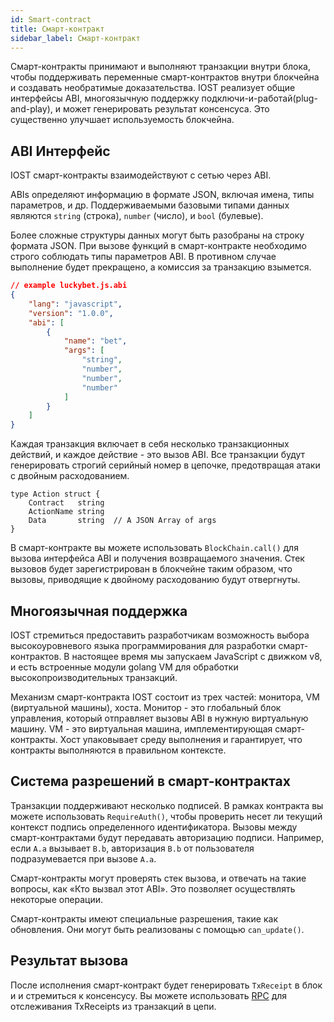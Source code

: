 ```yaml
---
id: Smart-contract
title: Смарт-контракт
sidebar_label: Смарт-контракт
---
```


Смарт-контракты принимают и выполняют транзакции внутри блока, чтобы поддерживать переменные смарт-контрактов внутри блокчейна и создавать необратимые доказательства. IOST реализует общие интерфейсы ABI, многоязычную поддержку подключи-и-работай(plug-and-play), и может генерировать результат консенсуса. Это существенно улучшает используемость блокчейна.

## ABI Интерфейс

IOST смарт-контракты взаимодействуют с сетью через ABI.

ABIs определяют информацию в формате JSON, включая имена, типы параметров, и др. Поддерживаемыми базовыми типами данных являются `string` (строка), `number` (число), и `bool` (булевые).

Более сложные структуры данных могут быть разобраны на строку формата JSON. При вызове функций в смарт-контракте необходимо строго соблюдать типы параметров ABI. В противном случае выполнение будет прекращено, а комиссия за транзакцию взымется.

```json
// example luckybet.js.abi
{
    "lang": "javascript",
    "version": "1.0.0",
    "abi": [
        {
            "name": "bet",
            "args": [
                "string",
                "number",
                "number",
                "number"
            ]
        }
    ]
}
```

Каждая транзакция включает в себя несколько транзакционных действий, и каждое действие - это вызов ABI. Все транзакции будут генерировать строгий серийный номер в цепочке, предотвращая атаки с двойным расходованием.

```golang
type Action struct {
	Contract   string  
	ActionName string
	Data       string  // A JSON Array of args
}
```

В смарт-контракте вы можете использовать `BlockChain.call()` для вызова интерфейса ABI и получения возвращаемого значения. Стек вызовов будет зарегистрирован в блокчейне таким образом, что вызовы, приводящие к двойному расходованию будут отвергнуты.

## Многоязычная поддержка

IOST стремиться предоставить разработчикам возможность выбора высокоуровневого языка программирования для разработки смарт-контрактов. В настоящее время мы запускаем JavaScript с движком v8, и есть встроенные модули golang VM для обработки высокопроизводительных транзакций.

Механизм смарт-контракта IOST состоит из трех частей: монитора, VM (виртуальной машины), хоста. Монитор - это глобальный блок управления, который отправляет вызовы ABI в нужную виртуальную машину. VM - это виртуальная машина, имплементирующая смарт-контракты. Хост упаковывает среду выполнения и гарантирует, что контракты выполняются в правильном контексте.

## Система разрешений в смарт-контрактах

Транзакции поддерживают несколько подписей. В рамках контракта вы можете использовать `RequireAuth()`, чтобы проверить несет ли текущий контекст подпись определенного идентификатора. Вызовы между смарт-контрактами будут передавать авторизацию подписи. Например, если `A.a` вызывает `B.b`, авторизация `B.b` от пользователя подразумевается при вызове `A.a`.

Смарт-контракты могут проверять стек вызова, и отвечать на такие вопросы, как «Кто вызвал этот ABI». Это позволяет осуществлять некоторые операции.

Смарт-контракты имеют специальные разрешения, такие как обновления. Они могут быть реализованы с помощью `can_update()`.

## Результат вызова

После исполнения смарт-контракт будет генерировать `TxReceipt` в блок и и стремиться к консенсусу. Вы можете использовать [RPC](../6-reference/API#gettxreceiptbytxhash-hash) для отслеживания TxReceipts из транзакций в цепи.
